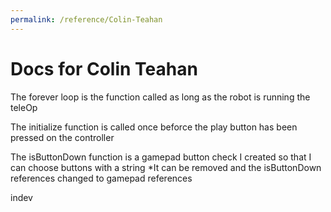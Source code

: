```yaml
---
permalink: /reference/Colin-Teahan
---
```


# Docs for Colin Teahan

The forever loop is the function called as long as the robot is running the teleOp

The initialize function is called once beforce the play button has been pressed on the controller 

The isButtonDown function is a gamepad button check I created so that I can choose buttons with a string *It can be removed and the isButtonDown references changed to gamepad references

indev
